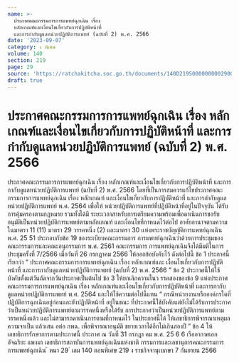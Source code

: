 ```yaml
---
name: >-
  ประกาศคณะกรรมการการแพทย์ฉุกเฉิน เรื่อง
  หลักเกณฑ์และเงื่อนไขเกี่ยวกับการปฏิบัติหน้าที่
  และการกำกับดูแลหน่วยปฏิบัติการแพทย์ (ฉบับที่ 2) พ.ศ. 2566
date: '2023-09-07'
category: ง พิเศษ
volume: 140
section: 219
page: 29
source: 'https://ratchakitcha.soc.go.th/documents/140D219S0000000002900.pdf'
draft: true
---
```


# ประกาศคณะกรรมการการแพทย์ฉุกเฉิน เรื่อง หลักเกณฑ์และเงื่อนไขเกี่ยวกับการปฏิบัติหน้าที่ และการกำกับดูแลหน่วยปฏิบัติการแพทย์ (ฉบับที่ 2) พ.ศ. 2566

ประกาศคณะกรรมการการแพทย์ฉุกเฉิน เรื่อง หลักเกณฑ์และเงื่อนไขเกี่ยวกับการปฏิบัติหน้าที่ และการกากับดูแลหน่วยปฏิบัติการแพทย์ (ฉบับที่ 2) พ.ศ. 2566 โดยที่เป็นการสมควรแก้ไขประกาศคณะกรรมการการแพทย์ฉุกเฉิน เรื่อง หลักเกณฑ์ และเงื่อนไขเกี่ยวกับการปฏิบัติหน้าที่ และการกำกับดูแลหน่วยปฏิบัติการแพทย์ พ.ศ. 2564 เพื่อให้ หน่วยปฏิบัติการแพทย์ที่ปฏิบัติหน้าที่อยู่ในปัจจุบัน ได้รับการคุ้มครองตามกฎหมาย รวมทั้งได้มี ระยะเวลาสาหรับการเตรียมความพร้อมเพื่อดาเนินการขอรับอนุมัติเป็นหน่วยปฏิบัติการแพทย์ตามหลักเกณฑ์ และเงื่อนไขที่กาหนดไว้ต่อไป อาศัยอานาจตามความในมาตรา 11 (11) มาตรา 29 วรรคหนึ่ง (2) และมาตรา 30 แห่งพระราชบัญญัติการแพทย์ฉุกเฉิน พ.ศ. 25 51 ประกอบกับข้อ 19 ของระเบียบคณะกรรมการ การแพทย์ฉุกเฉินว่าด้วยการประชุมของคณะกรรมการและคณะอนุกรรมการ พ.ศ. 2561 คณะกรรมการ การแพทย์ฉุกเฉินจึงได้มีมติในการประชุมครั้งที่ 7/2566 เมื่อวันที่ 26 กรกฎาคม 2566 ให้ออกข้อบังคับไว้ ดังต่อไปนี้ ข้อ 1 ประกาศนี้เรียกว่า “ ประกาศคณะกรรมการการแพทย์ฉุกเฉิน เรื่อง หลักเกณฑ์และ เงื่อนไขเกี่ยวกับการปฏิบัติหน้าที่ และการกากับดูแลหน่วยปฏิบัติการแพทย์ (ฉบับที่ 2) พ.ศ. 2566 ” ข้อ 2 ประกาศนี้ให้ใช้บังคับตั้งแต่วันถัดจากวันประกาศเป็นต้นไป ข้อ 3 ให้ยกเลิกความในว รรคสองของข้อ 9 แห่งประกาศคณะกรรมการการแพทย์ฉุกเฉิน เรื่อง หลักเกณฑ์และเงื่อนไขเกี่ยวกับการปฏิบัติหน้าที่ และการกากับดูแลหน่วยปฏิบัติการแพทย์ พ.ศ. 2564 และให้ใช้ความต่อไปนี้แทน “ กรณีหน่วยงานหรือองค์กรใดที่ปฏิบัติการฉุกเฉินอยู่ก่อนและยังปฏิบัติหน้าที่ อยู่ในขณะ ที่ประกาศนี้ใช้บังคับแต่ยังไม่ได้รับการประกาศว่าเป็นหน่วยปฏิบัติการแพทย์ตามวรรคหนึ่งหรือได้รับ การประกาศว่าเป็นหน่วยปฏิบัติการแพทย์ตามวรรคหนึ่งแล้ว และไม่สามารถดาเนินการตามที่กาหนดไว้ ในประกาศนี้ได้ ให้เลขาธิการพิจารณาเหตุผลความจาเป็น แล้วเสน อต่อ กพฉ. เพื่อพิจารณาอนุมัติ ขยายเวลาได้อีกไม่เกินสองปี ” ข้อ 4 ให้เลขาธิการรักษาการตามประกาศนี้ ประกาศ ณ วันที่ 31 กรกฎา คม พ.ศ. 25 6 6 เรืออากาศเอก อัจฉริยะ แพงมา เลขาธิการสถาบันการแพทย์ฉุกเฉินแห่งชาติ กรรมการและเลขานุการคณะกรรมการการแพทย์ฉุกเฉิน ้ หนา 29 ่ เลม 140 ตอนพิเศษ 219 ง ราชกิจจานุเบกษา 7 กันยายน 2566
